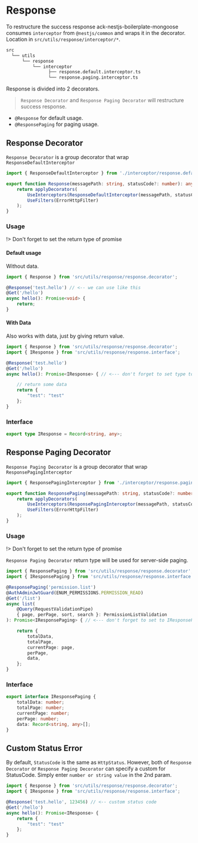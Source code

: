 # Response

To restructure the success response ack-nestjs-boilerplate-mongoose consumes `interceptor` from `@nestjs/common` and wraps it in the decorator. Location in `src/utils/response/interceptor/*`.

```txt
src
  └── utils
      └── response 
          └── interceptor
                ├── response.default.interceptor.ts
                └── response.paging.interceptor.ts
```

Response is divided into 2 decorators.

> `Response Decorator` and `Response Paging Decorator` will restructure success response.

* `@Response` for default usage.
* `@ResponsePaging` for paging usage.

## Response Decorator

`Response Decorator` is a group decorator that wrap `ResponseDefaultInterceptor`

```typescript
import { ResponseDefaultInterceptor } from './interceptor/response.default.interceptor';

export function Response(messagePath: string, statusCode?: number): any {
    return applyDecorators(
        UseInterceptors(ResponseDefaultInterceptor(messagePath, statusCode)),
        UseFilters(ErrorHttpFilter)
    );
}
```

### Usage

!> Don't forget to set the return type of promise

#### Default usage

Without data.

```typescript
import { Response } from 'src/utils/response/response.decorator';

@Response('test.hello') // <-- we can use like this
@Get('/hello')
async hello(): Promise<void> {
    return;
}
```

#### With Data

Also works with data, just by giving return value.

```typescript
import { Response } from 'src/utils/response/response.decorator';
import { IResponse } from 'src/utils/response/response.interface';

@Response('test.hello') 
@Get('/hello')
async hello(): Promise<IResponse> { // <--- don't forget to set type to IResponse

    // return some data
    return {
        "test": "test"
    };
}
```

### Interface

```typescript
export type IResponse = Record<string, any>;
```

## Response Paging Decorator

`Response Paging Decorator` is a group decorator that wrap `ResponsePagingInterceptor`

```typescript
import { ResponsePagingInterceptor } from './interceptor/response.paging.interceptor';

export function ResponsePaging(messagePath: string, statusCode?: number): any {
    return applyDecorators(
        UseInterceptors(ResponsePagingInterceptor(messagePath, statusCode)),
        UseFilters(ErrorHttpFilter)
    );
}

```

### Usage

!> Don't forget to set the return type of promise

`Response Paging Decorator` return type will be used for server-side paging.

```typescript
import { ResponsePaging } from 'src/utils/response/response.decorator';
import { IResponsePaging } from 'src/utils/response/response.interface';

@ResponsePaging('permission.list')
@AuthAdminJwtGuard(ENUM_PERMISSIONS.PERMISSION_READ)
@Get('/list')
async list(
    @Query(RequestValidationPipe)
    { page, perPage, sort, search }: PermissionListValidation
): Promise<IResponsePaging> { // <--- don't forget to set to IResponsePaging

    return {
        totalData,
        totalPage,
        currentPage: page,
        perPage,
        data,
    };
}
```

### Interface

```typescript
export interface IResponsePaging {
    totalData: number;
    totalPage: number;
    currentPage: number;
    perPage: number;
    data: Record<string, any>[];
}
```

## Custom Status Error

By default, `StatusCode` is the same as `HttpStatus`. However, both of `Response Decorator` or `Response Paging Decorator` can specify a custom for StatusCode. Simply enter `number or string value` in the 2nd param.

```typescript
import { Response } from 'src/utils/response/response.decorator';
import { IResponse } from 'src/utils/response/response.interface';

@Response('test.hello', 123456) // <-- custom status code
@Get('/hello')
async hello(): Promise<IResponse> {
    return {
        "test": "test"
    };
}
```
